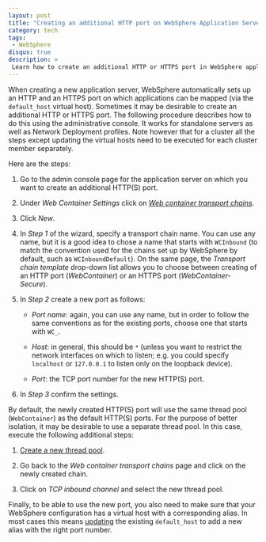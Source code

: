 ```yaml
---
layout: post
title: "Creating an additional HTTP port on WebSphere Application Server"
category: tech
tags:
 - WebSphere
disqus: true
description: >
 Learn how to create an additional HTTP or HTTPS port in WebSphere application server using the administrative console.
---
```


When creating a new application server, WebSphere automatically sets up an HTTP and an HTTPS port
on which applications can be mapped (via the `default_host` virtual host). Sometimes it may be
desirable to create an additional HTTP or HTTPS port. The following procedure describes how to
do this using the administrative console. It works for standalone servers as well as Network
Deployment profiles. Note however that for a cluster all the steps except updating the virtual hosts
need to be executed for each cluster member separately.

Here are the steps:

1. Go to the admin console page for the application server on which you want to create an additional
   HTTP(S) port.
   
1. Under *Web Container Settings* click on *[Web container transport chains][1]*.

1. Click *New*.

1. In *Step 1* of the wizard, specify a transport chain name. You can use any name, but it is a good idea
   to chose a name that starts with `WCInbound` (to match the convention used for the chains set
   up by WebSphere by default, such as `WCInboundDefault`). On the same page, the
   *Transport chain template* drop-down list allows you to choose between creating of an HTTP
   port (*WebContainer*) or an HTTPS port (*WebContainer-Secure*).

1. In *Step 2* create a new port as follows:

   * *Port name*: again, you can use any name, but in order to follow the same conventions as for
     the existing ports, choose one that starts with `WC_`.
   
   * *Host*: in general, this should be `*` (unless you want to restrict the network interfaces on
     which to listen; e.g. you could specify `localhost` or `127.0.0.1` to listen only on the
     loopback device).
   
   * *Port*: the TCP port number for the new HTTP(S) port.

1. In *Step 3* confirm the settings.

By default, the newly created HTTP(S) port will use the same thread pool (`WebContainer`) as the
default HTTP(S) ports. For the purpose of better isolation, it may be desirable to use a separate
thread pool. In this case, execute the following additional steps:

1. [Create a new thread pool][2].

1. Go back to the *Web container transport chains* page and click on the newly created chain.

1. Click on *TCP inbound channel* and select the new thread pool.

Finally, to be able to use the new port, you also need to make sure that your WebSphere configuration
has a virtual host with a corresponding alias. In most cases this means [updating][3] the existing `default_host`
to add a new alias with the right port number.

[1]: http://www-01.ibm.com/support/knowledgecenter/SSAW57_8.5.5/com.ibm.websphere.nd.doc/ae/trun_chain_transport.html
[2]: http://www-01.ibm.com/support/knowledgecenter/SSAW57_8.5.5/com.ibm.websphere.nd.doc/ae/uejb_thrdpool.html
[3]: http://www-01.ibm.com/support/knowledgecenter/SSAW57_8.5.5/com.ibm.websphere.nd.doc/ae/urun_rvhost_alias.html